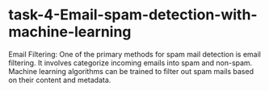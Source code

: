 # task-4-Email-spam-detection-with-machine-learning
Email Filtering: One of the primary methods for spam mail detection is email filtering. It involves categorize incoming emails into spam and non-spam. Machine learning algorithms can be trained to filter out spam mails based on their content and metadata.
